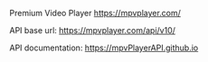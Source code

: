 Premium Video Player https://mpvplayer.com/

API base url: https://mpvplayer.com/api/v10/

API documentation: https://mpvPlayerAPI.github.io
